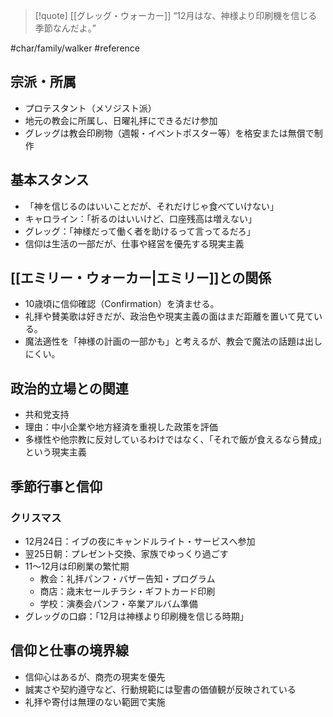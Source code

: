 >[!quote] [[グレッグ・ウォーカー]]
>“12月はな、神様より印刷機を信じる季節なんだよ。”  

#char/family/walker #reference
## 宗派・所属
- プロテスタント（メソジスト派）
- 地元の教会に所属し、日曜礼拝にできるだけ参加
- グレッグは教会印刷物（週報・イベントポスター等）を格安または無償で制作

## 基本スタンス
- 「神を信じるのはいいことだが、それだけじゃ食べていけない」
- キャロライン：「祈るのはいいけど、口座残高は増えない」
- グレッグ：「神様だって働く者を助けるって言ってるだろ」
- 信仰は生活の一部だが、仕事や経営を優先する現実主義

## [[エミリー・ウォーカー|エミリー]]との関係
- 10歳頃に信仰確認（Confirmation）を済ませる。
- 礼拝や賛美歌は好きだが、政治色や現実主義の面はまだ距離を置いて見ている。
- 魔法適性を「神様の計画の一部かも」と考えるが、教会で魔法の話題は出しにくい。

## 政治的立場との関連
- 共和党支持
- 理由：中小企業や地方経済を重視した政策を評価
- 多様性や他宗教に反対しているわけではなく、「それで飯が食えるなら賛成」という現実主義

## 季節行事と信仰
### クリスマス
- 12月24日：イブの夜にキャンドルライト・サービスへ参加
- 翌25日朝：プレゼント交換、家族でゆっくり過ごす
- 11〜12月は印刷業の繁忙期
  - 教会：礼拝パンフ・バザー告知・プログラム
  - 商店：歳末セールチラシ・ギフトカード印刷
  - 学校：演奏会パンフ・卒業アルバム準備
- グレッグの口癖：「12月は神様より印刷機を信じる時期」

## 信仰と仕事の境界線
- 信仰心はあるが、商売の現実を優先
- 誠実さや契約遵守など、行動規範には聖書の価値観が反映されている
- 礼拝や寄付は無理のない範囲で実施
